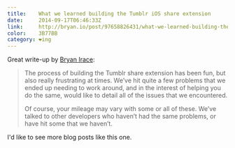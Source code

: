 ```yaml
---
title:    What we learned building the Tumblr iOS share extension
date:     2014-09-17T06:46:33Z
link:     http://bryan.io/post/97658826431/what-we-learned-building-the-tumblr-ios-share-extension
color:    3B77BB
category: ❤ing
---
```


Great write-up by [Bryan Irace](http://bryan.io/post/97658826431/what-we-learned-building-the-tumblr-ios-share-extension):

> The process of building the Tumblr share extension has been fun, but also
> really frustrating at times. We’ve hit quite a few problems that we ended up
> needing to work around, and in the interest of helping you do the same, would
> like to detail all of the issues that we encountered.
>
> Of course, your mileage may vary with some or all of these. We’ve talked to
> other developers who haven’t had the same problems, or have hit some that we
> haven’t.

I'd like to see more blog posts like this one.
